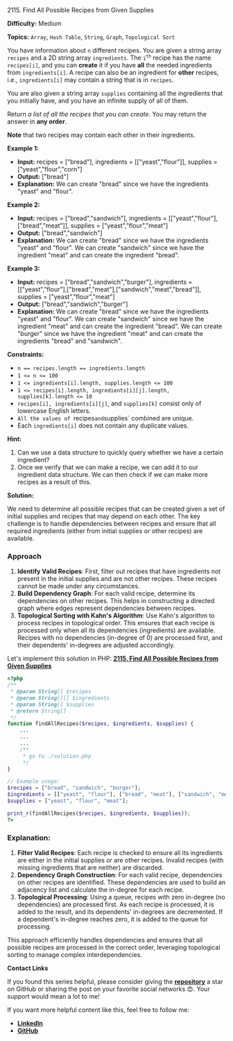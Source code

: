 2115\. Find All Possible Recipes from Given Supplies

**Difficulty:** Medium

**Topics:** `Array`, `Hash Table`, `String`, `Graph`, `Topological Sort`

You have information about `n` different recipes. You are given a string array `recipes` and a 2D string array `ingredients`. The <code>i<sup>th</sup></code> recipe has the name `recipes[i]`, and you can **create** it if you have **all** the needed ingredients from `ingredients[i]`. A recipe can also be an ingredient for **other** recipes, i.e., `ingredients[i]` may contain a string that is in `recipes`.

You are also given a string array `supplies` containing all the ingredients that you initially have, and you have an infinite supply of all of them.

Return _a list of all the recipes that you can create_. You may return the answer in **any order**.

**Note** that two recipes may contain each other in their ingredients.

**Example 1:**

- **Input:** recipes = ["bread"], ingredients = [["yeast","flour"]], supplies = ["yeast","flour","corn"]
- **Output:** ["bread"]
- **Explanation:** We can create "bread" since we have the ingredients "yeast" and "flour".

**Example 2:**

- **Input:** recipes = ["bread","sandwich"], ingredients = [["yeast","flour"],["bread","meat"]], supplies = ["yeast","flour","meat"]
- **Output:** ["bread","sandwich"]
- **Explanation:**
  We can create "bread" since we have the ingredients "yeast" and "flour".
  We can create "sandwich" since we have the ingredient "meat" and can create the ingredient "bread".


**Example 3:**

- **Input:** recipes = ["bread","sandwich","burger"], ingredients = [["yeast","flour"],["bread","meat"],["sandwich","meat","bread"]], supplies = ["yeast","flour","meat"]
- **Output:** ["bread","sandwich","burger"]
- **Explanation:**
  We can create "bread" since we have the ingredients "yeast" and "flour".
  We can create "sandwich" since we have the ingredient "meat" and can create the ingredient "bread".
  We can create "burger" since we have the ingredient "meat" and can create the ingredients "bread" and "sandwich".



**Constraints:**

- `n == recipes.length == ingredients.length`
- `1 <= n <= 100`
- `1 <= ingredients[i].length, supplies.length <= 100`
- `1 <= recipes[i].length, ingredients[i][j].length, supplies[k].length <= 10`
- `recipes[i], ingredients[i][j]`, and `supplies[k]` consist only of lowercase English letters.
- `All the values of `recipes` and `supplies` combined are unique.
- Each `ingredients[i]` does not contain any duplicate values.


**Hint:**
1. Can we use a data structure to quickly query whether we have a certain ingredient?
2. Once we verify that we can make a recipe, we can add it to our ingredient data structure. We can then check if we can make more recipes as a result of this.



**Solution:**

We need to determine all possible recipes that can be created given a set of initial supplies and recipes that may depend on each other. The key challenge is to handle dependencies between recipes and ensure that all required ingredients (either from initial supplies or other recipes) are available.

### Approach
1. **Identify Valid Recipes**: First, filter out recipes that have ingredients not present in the initial supplies and are not other recipes. These recipes cannot be made under any circumstances.
2. **Build Dependency Graph**: For each valid recipe, determine its dependencies on other recipes. This helps in constructing a directed graph where edges represent dependencies between recipes.
3. **Topological Sorting with Kahn's Algorithm**: Use Kahn's algorithm to process recipes in topological order. This ensures that each recipe is processed only when all its dependencies (ingredients) are available. Recipes with no dependencies (in-degree of 0) are processed first, and their dependents' in-degrees are adjusted accordingly.

Let's implement this solution in PHP: **[2115. Find All Possible Recipes from Given Supplies](https://github.com/mah-shamim/leet-code-in-php/tree/main/algorithms/002115-find-all-possible-recipes-from-given-supplies/solution.php)**

```php
<?php
/**
 * @param String[] $recipes
 * @param String[][] $ingredients
 * @param String[] $supplies
 * @return String[]
 */
function findAllRecipes($recipes, $ingredients, $supplies) {
    ...
    ...
    ...
    /**
     * go to ./solution.php
     */
}

// Example usage:
$recipes = ["bread", "sandwich", "burger"];
$ingredients = [["yeast", "flour"], ["bread", "meat"], ["sandwich", "meat", "bread"]];
$supplies = ["yeast", "flour", "meat"];

print_r(findAllRecipes($recipes, $ingredients, $supplies));
?>
```

### Explanation:

1. **Filter Valid Recipes**: Each recipe is checked to ensure all its ingredients are either in the initial supplies or are other recipes. Invalid recipes (with missing ingredients that are neither) are discarded.
2. **Dependency Graph Construction**: For each valid recipe, dependencies on other recipes are identified. These dependencies are used to build an adjacency list and calculate the in-degree for each recipe.
3. **Topological Processing**: Using a queue, recipes with zero in-degree (no dependencies) are processed first. As each recipe is processed, it is added to the result, and its dependents' in-degrees are decremented. If a dependent's in-degree reaches zero, it is added to the queue for processing.

This approach efficiently handles dependencies and ensures that all possible recipes are processed in the correct order, leveraging topological sorting to manage complex interdependencies.

**Contact Links**

If you found this series helpful, please consider giving the **[repository](https://github.com/mah-shamim/leet-code-in-php)** a star on GitHub or sharing the post on your favorite social networks 😍. Your support would mean a lot to me!

If you want more helpful content like this, feel free to follow me:

- **[LinkedIn](https://www.linkedin.com/in/arifulhaque/)**
- **[GitHub](https://github.com/mah-shamim)**